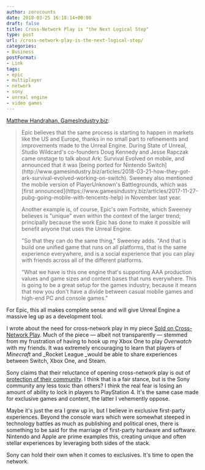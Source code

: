 ```yaml
---
author: zerocounts
date: 2018-03-25 16:18:14+00:00
draft: false
title: Cross-Network Play is "the Next Logical Step"
type: post
url: /cross-network-play-is-the-next-logical-step/
categories:
- Business
postFormat:
- Link
tags:
- epic
- multiplayer
- network
- sony
- unreal engine
- video games
---
```


[Matthew Handrahan, GamesIndustry.biz](https://www.gamesindustry.biz/articles/2018-03-21-epic-games-the-barrier-between-xbox-and-playstation-will-inevitably-come-down):


<blockquote>Epic believes that the same process is starting to happen in markets like the US and Europe, thanks in no small part to refinements and improvements made to the Unreal Engine. During State of Unreal, Studio Wildcard's co-founders Doug Kennedy and Jesse Rapczak came onstage to talk about Ark: Survival Evolved on mobile, and announced that it was [being ported for Nintendo Switch](http://www.gamesindustry.biz/articles/2018-03-21-how-they-got-ark-survival-evolved-working-on-switch). Sweeney also mentioned the mobile version of PlayerUnknown's Battlegrounds, which was [first announced](https://www.gamesindustry.biz/articles/2017-11-27-pubg-going-mobile-with-tencents-help) in November last year.

Another example is, of course, Epic's own Fortnite, which Sweeney believes is "unique" even within the context of the larger trend; principally because the work Epic has done to make it possible will benefit anyone that uses the Unreal Engine.

"So that they can do the same thing," Sweeney adds. "And that is build one unified game that runs on all platforms, that is the same experience everywhere, and is a social experience that you can play with friends across all of the different platforms.

"What we have is this one engine that's supporting AAA production values and game sizes and content bases that runs everywhere. This is going to be a great setup for the games industry, because it means that now you don't have a divide between casual mobile games and high-end PC and console games."

</blockquote>

For Epic, this all makes complete sense and will give Unreal Engine a massive leg up as a development tool.

I wrote about the need for cross-network play in my piece [Sold on Cross-Network Play](https://www.zerocounts.net/2017/06/18/sold-on-cross-network-play/). Much of the piece — albeit not transparently — stemmed from my frustration of having to hook up my Xbox One to play _Overwatch_ with my friends. It was extremely encouraging to learn that players of _Minecraft_ and _Rocket League _would be able to share experiences between Switch, Xbox One, and Steam.

Sony claims that their reluctance of opening cross-network play is out of [protection of their community](https://www.eurogamer.net/articles/2017-06-13-sony-defends-decision-to-block-cross-play-with-xbox-one-and-nintendo-switch). I think that is a fair stance, but is the Sony community any less toxic than others? I think the real fear is losing an amount of ability to lock in players to PlayStation 4. It's the same case made for exclusive games and content, the latter I vehemently oppose.

Maybe it's just the era I grew up in, but I believe in exclusive first-party experiences. Beyond the console wars which were somewhat steeped in technology battles as much as publishing and political ones, there is something to be said for the marriage of first-party hardware and software. Nintendo and Apple are prime examples this, creating unique and often stellar experiences by leveraging both sides of the stack.

Sony can hold their own when it comes to exclusives. It's time to open the network.

